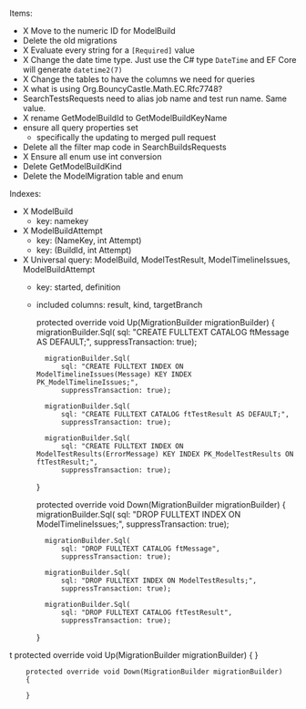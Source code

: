 Items:
- X Move to the numeric ID for ModelBuild
- Delete the old migrations
- X Evaluate every string for a `[Required]` value
- X Change the date time type. Just use the C# type `DateTime` and EF Core will
generate `datetime2(7)`
- X Change the tables to have the columns we need for queries
- X what is using Org.BouncyCastle.Math.EC.Rfc7748?
- SearchTestsRequests need to alias job name and test run name. Same value.
- X rename  GetModelBuildId to GetModelBuildKeyName
- ensure all query properties set 
    - specifically the updating to merged pull request
- Delete all the filter map code in SearchBuildsRequests
- X Ensure all enum use int conversion
- Delete  GetModelBuildKind
- Delete the ModelMigration table and enum

Indexes:
- X ModelBuild 
    - key: namekey
- X ModelBuildAttempt
    - key: (NameKey, int Attempt)
    - key: (BuildId, int Attempt)
- X Universal query: ModelBuild, ModelTestResult, ModelTimelineIssues, ModelBuildAttempt
    - key: started, definition
    - included columns: result, kind, targetBranch


        protected override void Up(MigrationBuilder migrationBuilder)
        {
            migrationBuilder.Sql(
                sql: "CREATE FULLTEXT CATALOG ftMessage AS DEFAULT;",
                suppressTransaction: true);

            migrationBuilder.Sql(
                sql: "CREATE FULLTEXT INDEX ON ModelTimelineIssues(Message) KEY INDEX PK_ModelTimelineIssues;",
                suppressTransaction: true);

            migrationBuilder.Sql(
                sql: "CREATE FULLTEXT CATALOG ftTestResult AS DEFAULT;",
                suppressTransaction: true);

            migrationBuilder.Sql(
                sql: "CREATE FULLTEXT INDEX ON ModelTestResults(ErrorMessage) KEY INDEX PK_ModelTestResults ON ftTestResult;",
                suppressTransaction: true);
        }

        protected override void Down(MigrationBuilder migrationBuilder)
        {
            migrationBuilder.Sql(
                sql: "DROP FULLTEXT INDEX ON ModelTimelineIssues;",
                suppressTransaction: true);

            migrationBuilder.Sql(
                sql: "DROP FULLTEXT CATALOG ftMessage",
                suppressTransaction: true);

            migrationBuilder.Sql(
                sql: "DROP FULLTEXT INDEX ON ModelTestResults;",
                suppressTransaction: true);

            migrationBuilder.Sql(
                sql: "DROP FULLTEXT CATALOG ftTestResult",
                suppressTransaction: true);
        }


t        protected override void Up(MigrationBuilder migrationBuilder)
        {
        }

        protected override void Down(MigrationBuilder migrationBuilder)
        {

        }